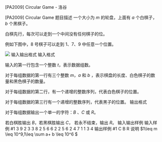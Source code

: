 



[PA2009] Circular Game - 洛谷














[PA2009] Circular Game
题目描述
一个大小为 $m$ 的轮盘，上面有 $a$ 个白棋子，$b$ 个黑棋子。

白棋先行，每次可以走到一个中间没有任何棋子的位。

例如下图中，$8$ 号棋子可以走到 $1、7、9$ 中任意一个位置。

![](https://cdn.luogu.com.cn/upload/image_hosting/u9d5ifjt.png?x-oss-process=image/resize,m_lfit,h_300,w_300)
输入输出格式
输入格式

输入的第一行包含一个整数 $t$，表示数据组数。

对于每组数据的第一行有三个整数 $m$，$a$ 和 $b$ ，表示棋盘的长度、白色棋子的数量和黑色棋子的数量。

对于每组数据的第二行，有一个递增的整数序列，代表白色棋子的位置。

对于每组数据的第三行有一个递增的整数序列，代表黑子的位置。
输出格式

对于每组数据输出一个单一的字符：$B$ 、$C$ 或 $R$。

若白棋胜输出 $B$，若黑棋胜输出 $C$，
若永不结束，输出 $R$。
输入输出样例
输入样例 #1
3
9 2 3
3 8
2 5 6
6 2 2
5 6
2 4
7 1 1
3
4
输出样例 #1
C
B
R
说明
$1\leq m \leq 10^9,1\leq \sum a+ b \leq 10^6 $






